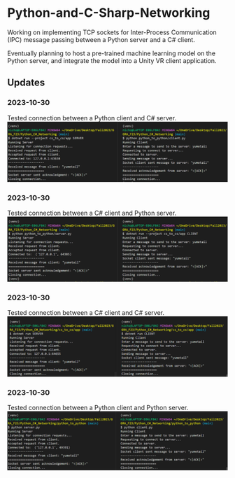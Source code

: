 # Python-and-C-Sharp-Networking

Working on implementing TCP sockets for Inter-Process Communication (IPC) message passing between a Python server and a C# client. 

Eventually planning to host a pre-trained machine learning model on the Python server, and integrate the model into a Unity VR client application.

## Updates

### 2023-10-30
Tested connection between a Python client and C# server.
![A Python client connects to a C# server from the command line.](screenshots/py2cs.png)

### 2023-10-30
Tested connection between a C# client and Python server.
![A C# client connects to a Python server from the command line.](screenshots/cs2py.png)

### 2023-10-30
Tested connection between a C# client and C# server.
![A C# client connects to a C# server from the command line.](screenshots/cs2cs.png)

### 2023-10-30
Tested connection between a Python client and Python server.
![A Python client connects to a Python server from the command line.](screenshots/py2py.png)